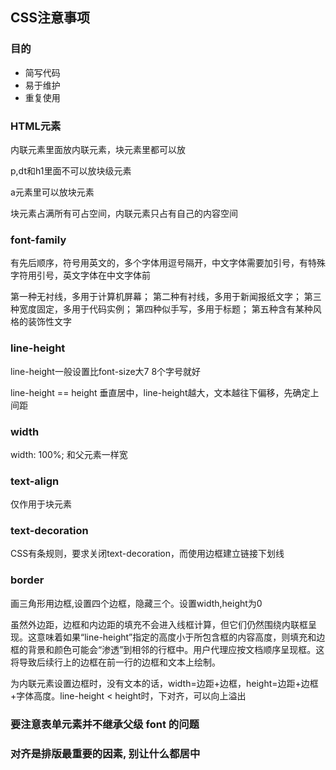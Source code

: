## CSS注意事项
### 目的
- 简写代码
- 易于维护
- 重复使用

### HTML元素

内联元素里面放内联元素，块元素里都可以放

p,dt和h1里面不可以放块级元素

a元素里可以放块元素

块元素占满所有可占空间，内联元素只占有自己的内容空间

### font-family

有先后顺序，符号用英文的，多个字体用逗号隔开，中文字体需要加引号，有特殊字符用引号，英文字体在中文字体前

第一种无衬线，多用于计算机屏幕； 第二种有衬线，多用于新闻报纸文字； 第三种宽度固定，多用于代码实例； 第四种似手写，多用于标题； 第五种含有某种风格的装饰性文字

### line-height

line-height一般设置比font-size大7 8个字号就好

line-height == height 垂直居中，line-height越大，文本越往下偏移，先确定上间距

### width

width: 100%;      和父元素一样宽

### text-align

仅作用于块元素

### text-decoration

CSS有条规则，要求关闭text-decoration，而使用边框建立链接下划线

### border

画三角形用边框,设置四个边框，隐藏三个。设置width,height为0

虽然外边距，边框和内边距的填充不会进入线框计算，但它们仍然围绕内联框呈现。这意味着如果“line-height”指定的高度小于所包含框的内容高度，则填充和边框的背景和颜色可能会“渗透”到相邻的行框中。用户代理应按文档顺序呈现框。这将导致后续行上的边框在前一行的边框和文本上绘制。

为内联元素设置边框时，没有文本的话，width=边距+边框，height=边距+边框+字体高度。line-height < height时，下对齐，可以向上溢出

### 要注意表单元素并不继承父级 font 的问题

### 对齐是排版最重要的因素, 别让什么都居中